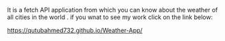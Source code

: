 It is a fetch API application from which you can know about the weather of all cities in the world . if you wnat to see my work click on the link below:

https://qutubahmed732.github.io/Weather-App/
